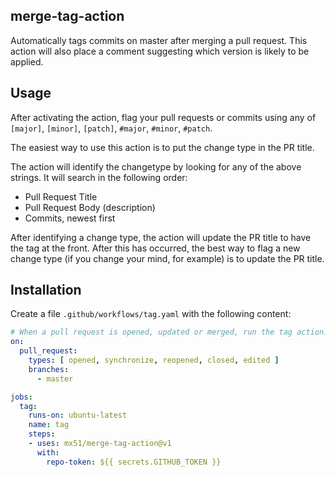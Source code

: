 ## merge-tag-action

Automatically tags commits on master after merging a pull request. This action will also place a comment suggesting which version is likely to be applied.

## Usage

After activating the action, flag your pull requests or commits using any of `[major]`, `[minor]`, `[patch]`, `#major`, `#minor`, `#patch`.

The easiest way to use this action is to put the change type in the PR title.

The action will identify the changetype by looking for any of the above strings. It will search in the following order:
- Pull Request Title
- Pull Request Body (description)
- Commits, newest first

After identifying a change type, the action will update the PR title to have the tag at the front. After this has occurred, the best way
to flag a new change type (if you change your mind, for example) is to update the PR title.

## Installation

Create a file `.github/workflows/tag.yaml` with the following content:

```yaml
# When a pull request is opened, updated or merged, run the tag action.
on:
  pull_request:
    types: [ opened, synchronize, reopened, closed, edited ]
    branches:
      - master

jobs:
  tag:
    runs-on: ubuntu-latest
    name: tag
    steps:
    - uses: mx51/merge-tag-action@v1
      with:
        repo-token: ${{ secrets.GITHUB_TOKEN }}
```

